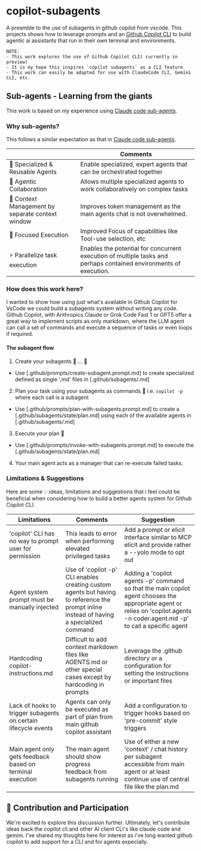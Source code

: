 # copilot-subagents
A preamble to the use of subagents in github copilot from vscode. This projects shows how to leverage prompts and an [Github Copilot CLI](https://docs.github.com/en/copilot/concepts/agents/about-copilot-cli) to build agentic ai assistants that run in their own terminal and environments.

```
NOTE:
- This work explores the use of Github Copilot CLI( currently in preview)
- It is my hope this inspires `copilot subagents` as a CLI feature
- This work can easily be adapted for use with ClaudeCode CLI, Gemini CLI, etc.
```

## Sub-agents - Learning from the giants
This work is based on my experience using [Claude code sub-agents](https://docs.claude.com/en/docs/claude-code/sub-agents).

### Why sub-agents?
This follows a similar expectation as that in [Claude code sub-agents](https://docs.claude.com/en/docs/claude-code/sub-agents).

| | Comments |
|---------|-------------|
| 🤖 Specialized & Reusable Agents | Enable specialized, expert agents that can be orchestrated together |
| 🤝 Agentic Collaboration | Allows multiple specialized agents to work collaboratively on complex tasks |
| 🧠 Context Management by separate context window | Improves token management as the main agents chat is not overwhelmed. |
| 🎯 Focused Execution | Improved Focus of capabilities like Tool-use selection, etc |
| ⚡ Parallelize task execution | Enables the potential for concurrent execution of multiple tasks and perhaps contained environments of execution. |

### How does this work here?

I wanted to show how using just what's available in Github Copilot for VsCode we could build a subagents system without writing any code. Github Copilot, with Anthropics Claude or Grok Code Fast 1 or GPT5 offer a great way to implement scripts as only markdown, where the LLM agent can call a set of commands and execute a sequence of tasks or even loops if required. 

#### The subagent flow

1. Create your subagents 🤖 ... 🤖 
  
- Use [.github/prompts/create-subagent.prompt.md] to create specialized defined as single '.md' files in [.github/subagents/<agent-name>.md]

2. Plan your task using your subagents as commands 📝 i.e. `copilot -p` where each call is a subagent
- Use [.github/prompts/plan-with-subagents.prompt.md] to create a [.github/subagents/state/plan.md] using each of the available agents in [.github/subagents/<agent-name>.md]

3. Execute your plan 🚀
- Use [.github/prompts/invoke-with-subagents.prompt.md] to execute the [.github/subagents/state/plan.md]

4. Your main agent acts as a manager that can re-execute failed tasks.


### Limitations & Suggestions

Here are some 💡 ideas, limitations and suggestions that i feel could be beneficial when considering how to build a better agents system for Github Copilot CLI.

| Limitations | Comments | Suggestion |
|-------|--------|------------|
| 'copilot' CLI has no way to prompt user for permission | This leads to error when performing elevated privileged tasks | Add a prompt or elicit interface similar to MCP elicit and provide rather a --yolo mode to opt out |
| Agent system prompt must be manually injected | Use of 'copilot -p' CLI enables creating custom agents but having to reference the prompt inline instead of having a specialized command | Adding a 'copilot agents -p' command so that the main copilot agent chooses the appropriate agent or relies on 'copilot agents -n coder.agent.md -p' to call a specific agent |
| Hardcoding copilot-instructions.md | Difficult to add context markdown files like AGENTS.md or other special cases except by hardcoding in prompts | Leverage the .github directory or a configuration for setting the instructions or important files |
| Lack of hooks to trigger subagents on certain lifecycle events | Agents can only be executed as part of plan from main github copilot assistant | Add a configuration to trigger hooks based on 'pre-commit' style triggers |
| Main agent only gets feedback based on terminal execution | The main agent should show progress feedback from subagents running | Use of either a new 'context' / chat history per subagent accessible from main agent or at least continue use of central file like the plan.md |

## 📢 Contribution and Participation

We're excited to explore this discussion further. Ultimately, let's contribute ideas back the copilot cli and other AI client CLI's like claude code and gemini.
I've shared my thoughts here for interest as i've long wanted github copilot to add support for a CLI and for agents expecially.




